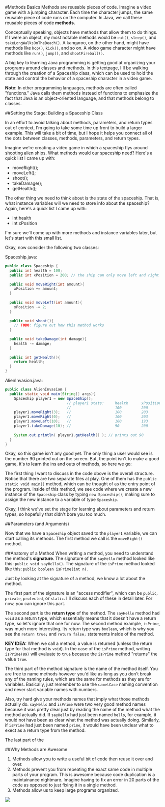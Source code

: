 #Methods Basics
Methods are reusable pieces of code. Imagine a video game with a jumping character. Each time the character jumps, the same reusable piece of code runs on the computer. In Java, we call these reusable pieces of code **methods**.

Conceptually speaking, objects have methods that allow them to do things. If I were an object, my most notable methods would be `eat()`, `sleep()`, and `takeLongWalksOnTheBeach()`. A kangaroo, on the other hand, might have methods like `hop()`, `kick()`, and so on. A video game character might have methods like `run()`, `jump()`, and `shootFireball()`.

A big key to learning Java programming is getting good at organizing your programs around classes and methods. In this textpage, I'll be walking through the creation of a Spaceship class, which can be used to hold the state and control the behavior of a spaceship character in a video game.

**Note:** In other programming languages, methods are often called "functions." Java calls them methods instead of functions to emphasize the fact that Java is an object-oriented language, and that methods belong to classes.

##Setting the Stage: Building a Spaceship Class

In an effort to avoid talking about methods, parameters, and return types out of context, I'm going to take some time up front to build a larger example. This will take a bit of time, but I hope it helps you connect all of the dots between classes, methods, parameters, and return types.

Imagine we're creating a video game in which a spaceship flys around shooting alien ships. What methods would our spaceship need? Here's a quick list I came up with:

* moveRight();
* moveLeft();
* shoot();
* takeDamage();
* getHealth();

The other thing we need to think about is the state of the spaceship. That is, what instance variables will we need to store info about the spaceship? Again, here's a quick list I came up with:

* int health
* int xPosition

I'm sure we'll come up with more methods and instance variables later, but let's start with this small list.

Okay, now consider the following two classes:

Spaceship.java:
```java
public class Spaceship {
  public int health = 100;
  public int xPosition = 200; // the ship can only move left and right
  
  public void moveRight(int amount){
    xPosition += amount;
  }
  
  public void moveLeft(int amount){
    xPosition -= 2;
  }
  
  public void shoot(){
    // TODO: figure out how this method works
  }
  
  public void takeDamage(int damage){
    health -= damage;
  }
  
  public int getHealth(){
    return health;
  }
}
```

AlienInvasion.java:
```java
public class AlienInvasion {
  public static void main(String[] args){
    Spaceship player1 = new SpaceShip();
                            // player1 stats:     health      xPosition
                            //                    100         200
    player1.moveRight(3);   //                    100         203
    player1.moveRight(0);   //                    100         203
    player1.moveLeft(10);   //                    100         193
    player1.takeDamage(10); //                    90          200
    
    System.out.println( player1.getHealth() ); // prints out 90
  }
}
```

Okay, so this game isn't any good yet. The only thing a user would see is the number 90 printed out on the screen. But, the point isn't to make a good game, it's to learn the ins and outs of methods, so here we go:

The first thing I want to discuss in the code obove is the overall structure. Notice that there are two separate files at play. One of them has the `public static void main()` method, which can be thought of as the entry point of the program. Inside of this method, we see code where we create a new instance of the `Spaceship` class by typing `new Spaceship()`, making sure to assign the new instance to a variable of type `Spaceship`.

Okay, I think we've set the stage for learning about parameters and return types, so hopefully that didn't bore you too much.

##Parameters (and Arguments)

Now that we have a `Spaceship` object saved to the `player1` variable, we can start calling its methods. The first method we call is the `moveRight()` method.



##Anatomy of a Method
When writing a method, you need to understand the method's **signature**. The signature of the `sayHello` method looked like this: `public void sayHello()`. The signature of the `isPrime` method looked like this: `public boolean isPrime(int n)`.

Just by looking at the signature of a method, we know a lot about the method.

The first part of the signature is an "access modifier", which can be `public`, `private`, `protected`, or `static`. I'll discuss each of these in detail later. For now, you can ignore this part.

The second part is the **return type** of the method. The `sayHello` method had `void` as a return type, which essentially means that it doesn't have a return type, so let's ignore that one for now. The second method example, `isPrime`, was much more interesting. Its return type was `boolean`, which is why you see the `return true;` and `return false;` statements inside of the method.

**KEY IDEA:** When we call a method, a value is returned (unless the return type for that method is `void`). In the case of the `isPrime` method, writing `isPrime(89)` will evaluate to `true` because the `isPrime` method "returns" the value `true`.

The third part of the method signature is the name of the method itself. You are free to name methods however you'd like as long as you don't break any of the naming rules, which are the same for methods as they are for variables. Basically, just remember to use the `camelCase` naming convention and never start variable names with numbers.

Also, try hard give your methods names that imply what those methods actually do. `sayHello` and `isPrime` were two very good method names because it was pretty clear just by reading the name of the method what the method actually did. If `sayHello` had just been named `hello`, for example, it would not have been as clear what the method was actually doing. Similarly, if `isPrime` had just been named `prime`, it would have been unclear what to exect as a return type from the method.

The last part of the 


##Why Methods are Awesome
1. Methods allow you to write a useful bit of code then reuse it over and over.
2. Methods prevent you from repeating the exact same code in multiple parts of your program. This is awesome because code duplication is a maintainance nightmare. Imagine having to fix an error in 20 parts of the code as opposed to just fixing it in a single method. 
3. Methods allow us to keep large programs organized.


![](http://christensenacademy.org/img/signature.png)
